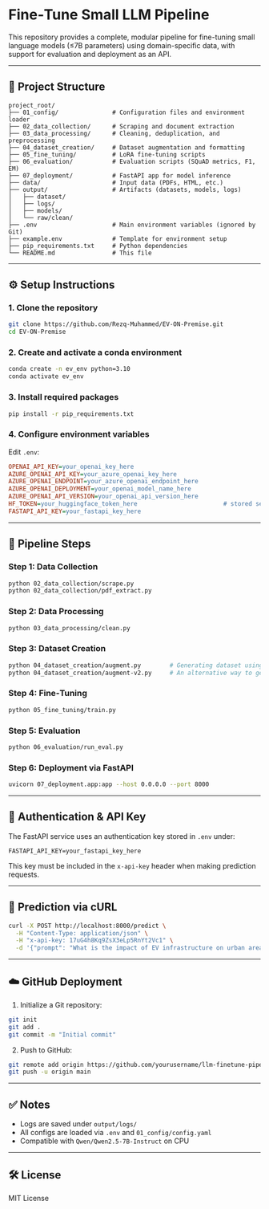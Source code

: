 # Fine‑Tune Small LLM Pipeline

This repository provides a complete, modular pipeline for fine-tuning small language models (≤7B parameters) using domain-specific data, with support for evaluation and deployment as an API.

---

## 📁 Project Structure

```
project_root/
├── 01_config/               # Configuration files and environment loader
├── 02_data_collection/      # Scraping and document extraction
├── 03_data_processing/      # Cleaning, deduplication, and preprocessing
├── 04_dataset_creation/     # Dataset augmentation and formatting
├── 05_fine_tuning/          # LoRA fine-tuning scripts
├── 06_evaluation/           # Evaluation scripts (SQuAD metrics, F1, EM)
├── 07_deployment/           # FastAPI app for model inference
├── data/                    # Input data (PDFs, HTML, etc.)
├── output/                  # Artifacts (datasets, models, logs)
│   ├── dataset/
│   ├── logs/
│   ├── models/
│   └── raw/clean/
├── .env                     # Main environment variables (ignored by Git)
├── example.env              # Template for environment setup
├── pip_requirements.txt     # Python dependencies
└── README.md                # This file
```

---

## ⚙️ Setup Instructions

### 1. Clone the repository

```bash
git clone https://github.com/Rezq-Muhammed/EV-ON-Premise.git
cd EV-ON-Premise
```

### 2. Create and activate a conda environment

```bash
conda create -n ev_env python=3.10
conda activate ev_env
```

### 3. Install required packages

```bash
pip install -r pip_requirements.txt
```

### 4. Configure environment variables


Edit `.env`:

```ini
OPENAI_API_KEY=your_openai_key_here
AZURE_OPENAI_API_KEY=your_azure_openai_key_here
AZURE_OPENAI_ENDPOINT=your_azure_openai_endpoint_here
AZURE_OPENAI_DEPLOYMENT=your_openai_model_name_here
AZURE_OPENAI_API_VERSION=your_openai_api_version_here
HF_TOKEN=your_huggingface_token_here                        # stored securely in .env
FASTAPI_API_KEY=your_fastapi_key_here
```

---

## 🚀 Pipeline Steps

### Step 1: Data Collection

```bash
python 02_data_collection/scrape.py
python 02_data_collection/pdf_extract.py
```

### Step 2: Data Processing

```bash
python 03_data_processing/clean.py
```

### Step 3: Dataset Creation

```bash
python 04_dataset_creation/augment.py        # Generating dataset using AzureOpenAI
python 04_dataset_creation/augment-v2.py     # An alternative way to generate the dataset using an on-premise technique such as Qwen/Qwen2.5-7B-Instruct (you are able to use only of the two ways
```

### Step 4: Fine‑Tuning

```bash
python 05_fine_tuning/train.py
```

### Step 5: Evaluation

```bash
python 06_evaluation/run_eval.py
```

### Step 6: Deployment via FastAPI

```bash
uvicorn 07_deployment.app:app --host 0.0.0.0 --port 8000
```

---

## 🔐 Authentication & API Key

The FastAPI service uses an authentication key stored in `.env` under:

```env
FASTAPI_API_KEY=your_fastapi_key_here
```

This key must be included in the `x-api-key` header when making prediction requests.

---

## 💬 Prediction via cURL

```bash
curl -X POST http://localhost:8000/predict \
  -H "Content-Type: application/json" \
  -H "x-api-key: 17uG4h8Kq9ZsX3eLp5RnYt2Vc1" \
  -d '{"prompt": "What is the impact of EV infrastructure on urban areas?"}'
```

---

## ☁️ GitHub Deployment

1. Initialize a Git repository:

```bash
git init
git add .
git commit -m "Initial commit"
```

2. Push to GitHub:

```bash
git remote add origin https://github.com/yourusername/llm-finetune-pipeline.git
git push -u origin main
```

---

## ✅ Notes

- Logs are saved under `output/logs/`
- All configs are loaded via `.env` and `01_config/config.yaml`
- Compatible with `Qwen/Qwen2.5-7B-Instruct` on CPU

---

## 🛠️ License

MIT License
